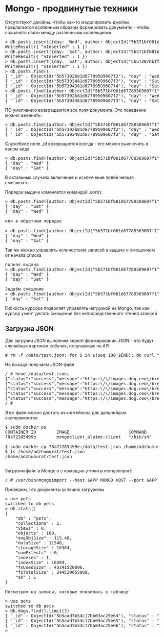 # Mongo - продвинутые техники

Отсутствуют джойны. Чтобы как-то моделировать джойны предлагается особенным образом формировать документы - чтобы сохранять связи между различными коллекциями

<pre>
> db.posts.insert({day: 'Wed', author: ObjectId("5b571bf081d67789509607f1")})
WriteResult({ "nInserted" : 1 })
> db.posts.insert({day: 'Sat', author: ObjectId("5b571bf081d67789509607f1")})
WriteResult({ "nInserted" : 1 })
> db.posts.insert({day: 'Sat', author: ObjectId("5b57207bbff183a0a45dcfb3")})
WriteResult({ "nInserted" : 1 })
> db.posts.find()
{ "_id" : ObjectId("5b57392b81d67789509607f2"), "day" : "Wed", "author" : ObjectId("5b571bf081d67789509607f1") }
{ "_id" : ObjectId("5b57393481d67789509607f3"), "day" : "Sat", "author" : ObjectId("5b571bf081d67789509607f1") }
{ "_id" : ObjectId("5b57394381d67789509607f4"), "day" : "Sat", "author" : ObjectId("5b57207bbff183a0a45dcfb3") }
> db.posts.find({author: ObjectId("5b571bf081d67789509607f1")})
{ "_id" : ObjectId("5b57392b81d67789509607f2"), "day" : "Wed", "author" : ObjectId("5b571bf081d67789509607f1") }
{ "_id" : ObjectId("5b57393481d67789509607f3"), "day" : "Sat", "author" : ObjectId("5b571bf081d67789509607f1") }
</pre>

ПО умолчанию возвращаются все поля документа. Это поведение можно изменить:
<pre>
> db.posts.find({author: ObjectId("5b571bf081d67789509607f1")}, {day: 1})
{ "_id" : ObjectId("5b57392b81d67789509607f2"), "day" : "Wed" }
{ "_id" : ObjectId("5b57393481d67789509607f3"), "day" : "Sat" }
</pre>

Служебное поле _id возвращается всегда - его можно выключить в явном виде

<pre>
> db.posts.find({author: ObjectId("5b571bf081d67789509607f1")}, {day: 1, _id: 0})
{ "day" : "Wed" }
{ "day" : "Sat" }
</pre>

В остальных случаях включение и исключение полей нельзя смешивать.

Порядок выдачи изменяется командой .sort():

<pre>
> db.posts.find({author: ObjectId("5b571bf081d67789509607f1")}, {day: 1, _id: 0}).sort({day: 1})
{ "day" : "Sat" }
{ "day" : "Wed" }

или в обратном порядке

> db.posts.find({author: ObjectId("5b571bf081d67789509607f1")}, {day: 1, _id: 0}).sort({day: -1})
{ "day" : "Wed" }
{ "day" : "Sat" }
</pre>

Так же можно управлять количеством записей в выдаче и смещением от начала списка

<pre>
полная выдача
> db.posts.find({author: ObjectId("5b571bf081d67789509607f1")}, {day: 1, _id: 0}).sort({day: -1})
{ "day" : "Wed" }
{ "day" : "Sat" }

Задаём смещение
> db.posts.find({author: ObjectId("5b571bf081d67789509607f1")}, {day: 1, _id: 0}).sort({day: -1}).limit(2).skip(1)
{ "day" : "Sat" }
</pre>

Гибкость курсора позволяет управлять нагрузкой на Mongo, так как курсор умеет делать смещения без непосредственного чтения записей

## Загрузка JSON

Для загрузки JSON выполним скрипт формирования JSON - это будут случайные картинки собачек, получаемых по API

<pre>
# rm -f /data/test.json; for i in $(seq 100 $END); do curl "https://dog.ceo/api/breeds/image/random">>/data/test.json>>/data/test.json; done;
</pre>

На выходе получаем JSON-файл
<pre>
/ # head /data/test.json;
{"status":"success","message":"https:\/\/images.dog.ceo\/breeds\/weimaraner\/n02092339_1013.jpg"},
{"status":"success","message":"https:\/\/images.dog.ceo\/breeds\/basenji\/n02110806_5971.jpg"},
{"status":"success","message":"https:\/\/images.dog.ceo\/breeds\/dingo\/n02115641_5815.jpg"},
{"status":"success","message":"https:\/\/images.dog.ceo\/breeds\/corgi-cardigan\/n02113186_10475.jpg"},
{"status":"success","message":"https:\/\/images.dog.ceo\/breeds\/boxer\/n02108089_1357.jpg"},
/ #
</pre>

Этот файл можно достать из контейнера для дальнейших экспериментов
<pre>
$ sudo docker ps
CONTAINER ID        IMAGE                       COMMAND                  CREATED             STATUS              PORTS                      NAMES
78a72285499e        mongoclient_alpine-client   "/bin/sh"                About an hour ago   Up About an hour                               mongoclient_alpine-client_run_1

$ sudo docker cp 78a72285499e:/data/test.json /home/adzhumurat/test.json
$ ls /home/adzhumurat/test.json
/home/adzhumurat/test.json

</pre>

Загрузим файл в Mongo o с  помощью утилиты mongoimport:

<pre>
/ # /usr/bin/mongoimport --host $APP_MONGO_HOST --port $APP_MONGO_PORT --db pets --collection dogs --file /data/test.json
</pre>

Проверим, что документы успешно загружены
<pre>
> use pets
switched to db pets
> db.stats()
{
	"db" : "pets",
	"collections" : 1,
	"views" : 0,
	"objects" : 100,
	"avgObjSize" : 115.46,
	"dataSize" : 11546,
	"storageSize" : 16384,
	"numExtents" : 0,
	"indexes" : 1,
	"indexSize" : 16384,
	"fsUsedSize" : 43341520896,
	"fsTotalSize" : 244529655808,
	"ok" : 1
}

Посмотрим на записи, которые появились в таблице
<pre>
> use pets
switched to db pets
> db.dogs.find().limit(3)
{ "_id" : ObjectId("5b5aad7b54c17bb03ac25e64"), "status" : "success", "message" : "https://images.dog.ceo/breeds/greyhound-italian/n02091032_9131.jpg" }
{ "_id" : ObjectId("5b5aad7b54c17bb03ac25e65"), "status" : "success", "message" : "https://images.dog.ceo/breeds/hound-afghan/n02088094_1534.jpg" }
{ "_id" : ObjectId("5b5aad7b54c17bb03ac25e66"), "status" : "success", "message" : "https://images.dog.ceo/breeds/chihuahua/n02085620_5093.jpg" }
>
</pre>